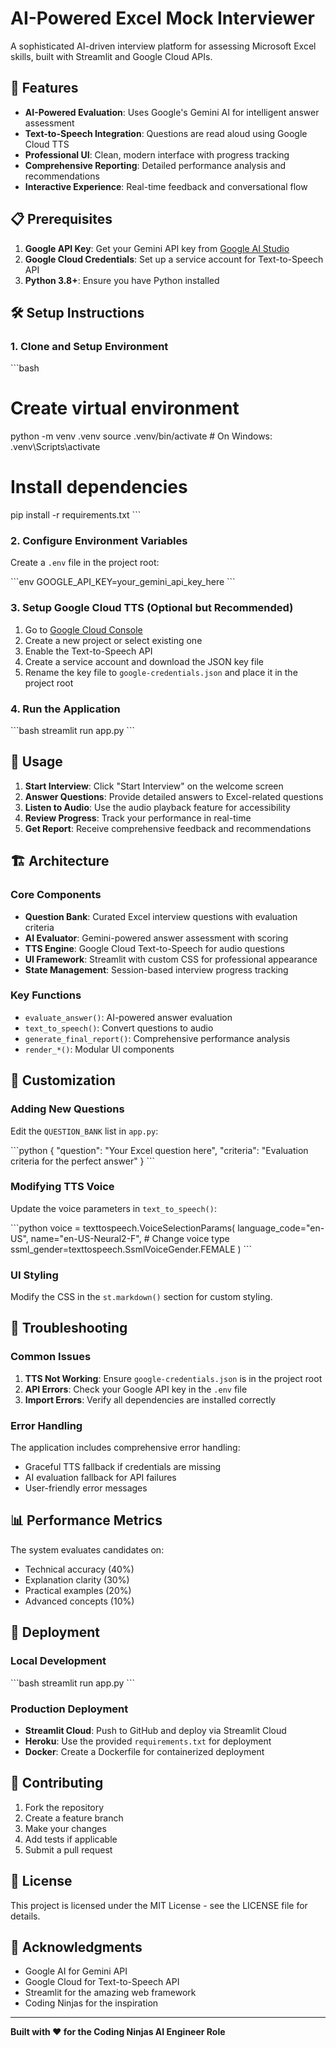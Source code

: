# AI-Powered Excel Mock Interviewer

A sophisticated AI-driven interview platform for assessing Microsoft Excel skills, built with Streamlit and Google Cloud APIs.

## 🚀 Features

- **AI-Powered Evaluation**: Uses Google's Gemini AI for intelligent answer assessment
- **Text-to-Speech Integration**: Questions are read aloud using Google Cloud TTS
- **Professional UI**: Clean, modern interface with progress tracking
- **Comprehensive Reporting**: Detailed performance analysis and recommendations
- **Interactive Experience**: Real-time feedback and conversational flow

## 📋 Prerequisites

1. **Google API Key**: Get your Gemini API key from [Google AI Studio](https://makersuite.google.com/app/apikey)
2. **Google Cloud Credentials**: Set up a service account for Text-to-Speech API
3. **Python 3.8+**: Ensure you have Python installed

## 🛠️ Setup Instructions

### 1. Clone and Setup Environment

\`\`\`bash
# Create virtual environment
python -m venv .venv
source .venv/bin/activate  # On Windows: .venv\Scripts\activate

# Install dependencies
pip install -r requirements.txt
\`\`\`

### 2. Configure Environment Variables

Create a `.env` file in the project root:

\`\`\`env
GOOGLE_API_KEY=your_gemini_api_key_here
\`\`\`

### 3. Setup Google Cloud TTS (Optional but Recommended)

1. Go to [Google Cloud Console](https://console.cloud.google.com/)
2. Create a new project or select existing one
3. Enable the Text-to-Speech API
4. Create a service account and download the JSON key file
5. Rename the key file to `google-credentials.json` and place it in the project root

### 4. Run the Application

\`\`\`bash
streamlit run app.py
\`\`\`

## 🎯 Usage

1. **Start Interview**: Click "Start Interview" on the welcome screen
2. **Answer Questions**: Provide detailed answers to Excel-related questions
3. **Listen to Audio**: Use the audio playback feature for accessibility
4. **Review Progress**: Track your performance in real-time
5. **Get Report**: Receive comprehensive feedback and recommendations

## 🏗️ Architecture

### Core Components

- **Question Bank**: Curated Excel interview questions with evaluation criteria
- **AI Evaluator**: Gemini-powered answer assessment with scoring
- **TTS Engine**: Google Cloud Text-to-Speech for audio questions
- **UI Framework**: Streamlit with custom CSS for professional appearance
- **State Management**: Session-based interview progress tracking

### Key Functions

- `evaluate_answer()`: AI-powered answer evaluation
- `text_to_speech()`: Convert questions to audio
- `generate_final_report()`: Comprehensive performance analysis
- `render_*()`: Modular UI components

## 🎨 Customization

### Adding New Questions

Edit the `QUESTION_BANK` list in `app.py`:

\`\`\`python
{
    "question": "Your Excel question here",
    "criteria": "Evaluation criteria for the perfect answer"
}
\`\`\`

### Modifying TTS Voice

Update the voice parameters in `text_to_speech()`:

\`\`\`python
voice = texttospeech.VoiceSelectionParams(
    language_code="en-US",
    name="en-US-Neural2-F",  # Change voice type
    ssml_gender=texttospeech.SsmlVoiceGender.FEMALE
)
\`\`\`

### UI Styling

Modify the CSS in the `st.markdown()` section for custom styling.

## 🔧 Troubleshooting

### Common Issues

1. **TTS Not Working**: Ensure `google-credentials.json` is in the project root
2. **API Errors**: Check your Google API key in the `.env` file
3. **Import Errors**: Verify all dependencies are installed correctly

### Error Handling

The application includes comprehensive error handling:
- Graceful TTS fallback if credentials are missing
- AI evaluation fallback for API failures
- User-friendly error messages

## 📊 Performance Metrics

The system evaluates candidates on:
- Technical accuracy (40%)
- Explanation clarity (30%)
- Practical examples (20%)
- Advanced concepts (10%)

## 🚀 Deployment

### Local Development
\`\`\`bash
streamlit run app.py
\`\`\`

### Production Deployment
- **Streamlit Cloud**: Push to GitHub and deploy via Streamlit Cloud
- **Heroku**: Use the provided `requirements.txt` for deployment
- **Docker**: Create a Dockerfile for containerized deployment

## 🤝 Contributing

1. Fork the repository
2. Create a feature branch
3. Make your changes
4. Add tests if applicable
5. Submit a pull request

## 📄 License

This project is licensed under the MIT License - see the LICENSE file for details.

## 🙏 Acknowledgments

- Google AI for Gemini API
- Google Cloud for Text-to-Speech API
- Streamlit for the amazing web framework
- Coding Ninjas for the inspiration

---

**Built with ❤️ for the Coding Ninjas AI Engineer Role**
